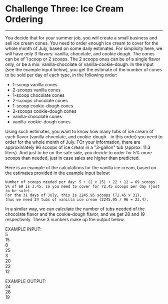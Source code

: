 # Challenge Three: Ice Cream Ordering 
---
You decide that for your summer job, you will create a small business and sell ice cream cones. You need to order enough ice cream to cover for the whole month of July, based on some daily estimates. For simplicity here, we will have only 3 flavors: vanilla, chocolate, and cookie dough. The cones can be of 1 scoop or 2 scoops. The 2 scoops ones can be of a single flavor only, or be a mix: vanilla-chocolate or vanilla-cookie-dough. In the input (see the example input below), you get the estimate of the number of cones to be sold per day of each type, in the following order:</br>

- 1-scoop vanilla cones</br>
- 2-scoops vanilla cones</br>
- 1-scoop chocolate cones</br>
- 2-scoops chocolate cones</br>
- 1-scoop cookie-dough cones</br>
- 2-scoops cookie-dough cones</br>
- vanilla-chocolate cones</br>
- vanilla-cookie-dough cones</br>

Using such estimates, you want to know how many tubs of ice cream of each flavor (vanilla chocolate, and cookie-dough - in this order) you need to order for the whole month of July. FOr your information, there are approximately 96 scoops of ice cream in a "3-gallon" tub (approx. 11.3 liters). And just to be on the safe side, you decide to order for 5% more scoops than needed, just in case sales are higher than predicted.</br>

Here is an example of the calculations for the vanilla ice cream, based on the estimates provided in the example input below:</br>

``` 
Number of scoops needed per day: 5 + (2 x 15) + 22 + 12 = 69 scoops.
5% of 69 is 3.45, so you need to cover for 72.45 scoops per day (just to be safe).
For the 31 days of July, this is 2245.95 scoops (72.45 x 31),
thus we need 24 tubs of vanilla ice cream (2245.95 / 96 = 23.4).

```

In a similar way, we can calculate the number of tubs needed of the chocolate flavor and the cookie-dough flavor, and we get 28 and 19 respectively. These 3 numbers make up the output below.</br>

EXAMPLE INPUT:</br>
5</br>
15</br>
8</br>
25</br>
3</br>
20</br>
22</br>
12</br>

EXAMPLE OUTPUT:</br>
24</br>
28</br>
19</br>
